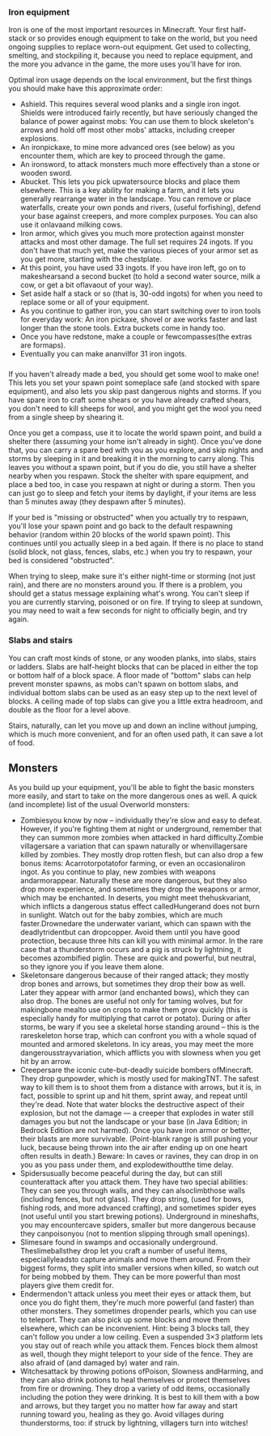 ### Iron equipment
Iron is one of the most important resources in Minecraft. Your first half-stack or so provides enough equipment to take on the world, but you need ongoing supplies to replace worn-out equipment. Get used to collecting, smelting, and stockpiling it, because you need to replace equipment, and the more you advance in the game, the more uses you'll have for iron.

Optimal iron usage depends on the local environment, but the first things you should make have this approximate order:

- Ashield. This requires several wood planks and a single iron ingot. Shields were introduced fairly recently, but have seriously changed the balance of power against mobs: You can use them to block skeleton's arrows and hold off most other mobs' attacks, including creeper explosions.
- An ironpickaxe, to mine more advanced ores (see below) as you encounter them, which are key to proceed through the game.
- An ironsword, to attack monsters much more effectively than a stone or wooden sword.
- Abucket. This lets you pick upwatersource blocks and place them elsewhere. This is a key ability for making a farm, and it lets you generally rearrange water in the landscape. You can remove or place waterfalls, create your own ponds and rivers, (useful forfishing), defend your base against creepers, and more complex purposes. You can also use it onlavaand milking cows.
- Iron armor, which gives you much more protection against monster attacks and most other damage. The full set requires 24 ingots. If you don't have that much yet, make the various pieces of your armor set as you get more, starting with the chestplate.
- At this point, you have used 33 ingots. If you have iron left, go on to makeshearsand a second bucket (to hold a second water source, milk a cow, or get a bit oflavaout of your way).
- Set aside half a stack or so (that is, 30-odd ingots) for when you need to replace some or all of your equipment.
- As you continue to gather iron, you can start switching over to iron tools for everyday work: An iron pickaxe, shovel or axe works faster and last longer than the stone tools. Extra buckets come in handy too.
- Once you have redstone, make a couple or fewcompasses(the extras are formaps).
- Eventually you can make ananvilfor 31 iron ingots.

### 
If you haven't already made a bed, you should get some wool to make one! This lets you set your spawn point someplace safe (and stocked with spare equipment), and also lets you skip past dangerous nights and storms. If you have spare iron to craft some shears or you have already crafted shears, you don't need to kill sheeps for wool, and you might get the wool you need from a single sheep by shearing it.

Once you get a compass, use it to locate the world spawn point, and build a shelter there (assuming your home isn't already in sight). Once you've done that, you can carry a spare bed with you as you explore, and skip nights and storms by sleeping in it and breaking it in the morning to carry along. This leaves you without a spawn point, but if you do die, you still have a shelter nearby when you respawn. Stock the shelter with spare equipment, and place a bed too, in case you respawn at night or during a storm. Then you can just go to sleep and fetch your items by daylight, if your items are less than 5 minutes away (they despawn after 5 minutes).

If your bed is "missing or obstructed" when you actually try to respawn, you'll lose your spawn point and go back to the default respawning behavior (random within 20 blocks of the world spawn point). This continues until you actually sleep in a bed again. If there is no place to stand (solid block, not glass, fences, slabs, etc.) when you try to respawn, your bed is considered "obstructed".

When trying to sleep, make sure it's either night-time or storming (not just rain), and there are no monsters around you. If there is a problem, you should get a status message explaining what's wrong.  You can't sleep if you are currently starving, poisoned or on fire. If trying to sleep at sundown, you may need to wait a few seconds for night to officially begin, and try again.

### Slabs and stairs
You can craft most kinds of stone, or any wooden planks, into slabs, stairs or ladders. Slabs are half-height blocks that can be placed in either the top or bottom half of a block space. A floor made of "bottom" slabs can help prevent monster spawns, as mobs can't spawn on bottom slabs, and individual bottom slabs can be used as an easy step up to the next level of blocks. A ceiling made of top slabs can give you a little extra headroom, and double as the floor for a level above.

Stairs, naturally, can let you move up and down an incline without jumping, which is much more convenient, and for an often used path, it can save a lot of food.

## Monsters
As you build up your equipment, you'll be able to fight the basic monsters more easily, and start to take on the more dangerous ones as well. A quick (and incomplete) list of the usual Overworld monsters:

- Zombiesyou know by now – individually they're slow and easy to defeat. However, if you're fighting them at night or underground, remember that they can summon more zombies when attacked in hard difficulty.Zombie villagersare a variation that can spawn naturally or whenvillagersare killed by zombies. They mostly drop rotten flesh, but can also drop a few bonus items: Acarrotorpotatofor farming, or even an occasionaliron ingot. As you continue to play, new zombies with weapons andarmorappear. Naturally these are more dangerous, but they also drop more experience, and sometimes they drop the weapons or armor, which may be enchanted. In deserts, you might meet thehuskvariant, which inflicts a dangerous status effect calledHungerand does not burn in sunlight. Watch out for the baby zombies, which are much faster.Drownedare the underwater variant, which can spawn with the deadlytridentbut can dropcopper. Avoid them until you have good protection, because three hits can kill you with minimal armor. In the rare case that a thunderstorm occurs and a pig is struck by lightning, it becomes azombified piglin. These are quick and powerful, but neutral, so they ignore you if you leave them alone.
- Skeletonsare dangerous because of their ranged attack; they mostly drop bones and arrows, but sometimes they drop their bow as well. Later they appear with armor (and enchanted bows), which they can also drop. The bones are useful not only for taming wolves, but for makingbone mealto use on crops to make them grow quickly (this is especially handy for multiplying that carrot or potato). During or after storms, be wary if you see a skeletal horse standing around – this is the rareskeleton horse trap, which can confront you with a whole squad of mounted and armored skeletons. In icy areas, you may meet the more dangerousstrayvariation, which afflicts you with slowness when you get hit by an arrow.
- Creepersare the iconic cute-but-deadly suicide bombers ofMinecraft. They drop gunpowder, which is mostly used for makingTNT. The safest way to kill them is to shoot them from a distance with arrows, but it is, in fact, possible to sprint up and hit them, sprint away, and repeat until they're dead. Note that water blocks the destructive aspect of their explosion, but not the damage — a creeper that explodes in water still damages you but not the landscape or your base (in Java Edition; in Bedrock Edition are not harmed). Once you have iron armor or better, their blasts are more survivable. (Point-blank range is still pushing your luck, because being thrown into the air after ending up on one heart often results in death.) Beware: In caves or ravines, they can drop in on you as you pass under them, and explodewithoutthe time delay.
- Spidersusually become peaceful during the day, but can still counterattack after you attack them. They have two special abilities: They can see you through walls, and they can alsoclimbthose walls (including fences, but not glass). They drop string, (used for bows, fishing rods, and more advanced crafting), and sometimes spider eyes (not useful until you start brewing potions). Underground in mineshafts, you may encountercave spiders, smaller but more dangerous because they canpoisonyou (not to mention slipping through small openings).
- Slimesare found in swamps and occasionally underground. Theslimeballsthey drop let you craft a number of useful items, especiallyleadsto capture animals and move them around. From their biggest forms, they split into smaller versions when killed, so watch out for being mobbed by them. They can be more powerful than most players give them credit for.
- Endermendon't attack unless you meet their eyes or attack them, but once you do fight them, they're much more powerful (and faster) than other monsters. They sometimes dropender pearls, which you can use to teleport. They can also pick up some blocks and move them elsewhere, which can be inconvenient. Hint: being 3 blocks tall, they can't follow you under a low ceiling. Even a suspended 3×3 platform lets you stay out of reach while you attack them. Fences block them almost as well, though they might teleport to your side of the fence. They are also afraid of (and damaged by) water and rain.
- Witchesattack by throwing potions ofPoison, Slowness andHarming, and they can also drink potions to heal themselves or protect themselves from fire or drowning. They drop a variety of odd items, occasionally including the potion they were drinking. It is best to kill them with a bow and arrows, but they target you no matter how far away and start running toward you, healing as they go. Avoid villages during thunderstorms, too: if struck by lightning, villagers turn into witches!

